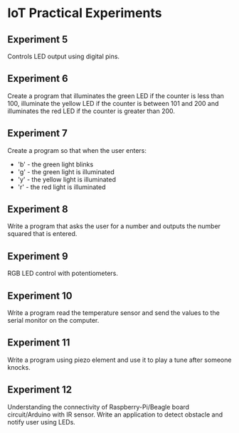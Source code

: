# IoT Practical Experiments

## Experiment 5
Controls LED output using digital pins.

## Experiment 6
Create a program that illuminates the green LED if the counter is less than 100, illuminate the yellow LED if the counter is between 101 and 200 and illuminates the red LED if the counter is greater than 200.

## Experiment 7
Create a program so that when the user enters:
- 'b' - the green light blinks
- 'g' - the green light is illuminated
- 'y' - the yellow light is illuminated
- 'r' - the red light is illuminated

## Experiment 8
Write a program that asks the user for a number and outputs the number squared that is entered.

## Experiment 9
RGB LED control with potentiometers.

## Experiment 10
Write a program read the temperature sensor and send the values to the serial monitor on the computer.

## Experiment 11
Write a program using piezo element and use it to play a tune after someone knocks.

## Experiment 12
Understanding the connectivity of Raspberry-Pi/Beagle board circuit/Arduino with IR sensor. Write an application to detect obstacle and notify user using LEDs. 
